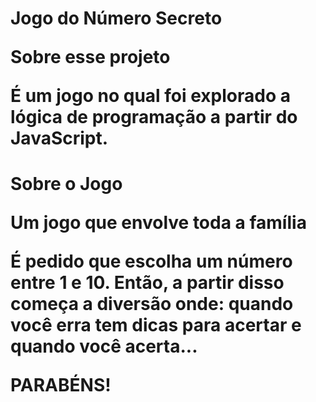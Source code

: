 <h1>Jogo do Número Secreto
<p> Sobre esse projeto 
<p> É um jogo no qual foi explorado a lógica de programação a partir do JavaScript.

<h1> Sobre o Jogo
<p> Um jogo que envolve toda a família 

<p> É pedido que escolha um número entre 1 e 10. Então, a partir disso começa a diversão onde: quando você erra tem dicas para acertar e quando você acerta...
<p>PARABÉNS!

